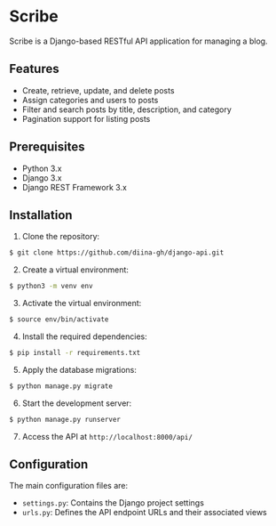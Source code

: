 # Scribe

Scribe is a Django-based RESTful API application for managing a blog.

## Features

- Create, retrieve, update, and delete posts
- Assign categories and users to posts
- Filter and search posts by title, description, and category
- Pagination support for listing posts

## Prerequisites

- Python 3.x
- Django 3.x
- Django REST Framework 3.x

## Installation

1. Clone the repository:
```bash
$ git clone https://github.com/diina-gh/django-api.git
```

2. Create a virtual environment:

```bash
$ python3 -m venv env
```

3. Activate the virtual environment:
```bash
$ source env/bin/activate
```

4. Install the required dependencies:
```bash
$ pip install -r requirements.txt
```

5. Apply the database migrations:
```bash
$ python manage.py migrate
```

6. Start the development server:
```bash
$ python manage.py runserver
```
  
7. Access the API at `http://localhost:8000/api/`

## Configuration

The main configuration files are:

- `settings.py`: Contains the Django project settings
- `urls.py`: Defines the API endpoint URLs and their associated views




